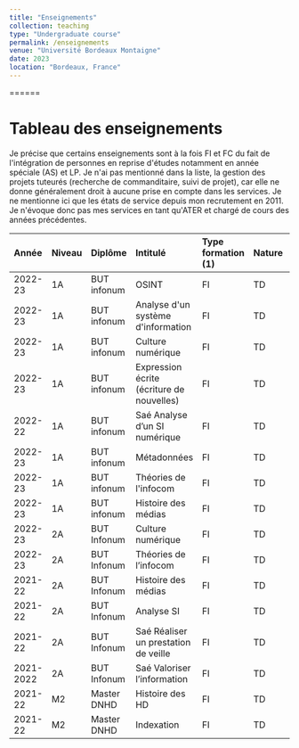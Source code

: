 ```yaml
---
title: "Enseignements"
collection: teaching
type: "Undergraduate course"
permalink: /enseignements
venue: "Université Bordeaux Montaigne"
date: 2023
location: "Bordeaux, France"
---
```

======

Tableau des enseignements
======

Je précise que certains enseignements sont à la fois FI et FC du fait de l'intégration de personnes en reprise d'études notamment en année spéciale (AS) et LP. Je n'ai pas mentionné dans la liste, la gestion des projets tuteurés (recherche de commanditaire, suivi de projet), car elle ne donne généralement droit à aucune prise en compte dans les services. Je ne mentionne ici que les états de service depuis mon recrutement en 2011. Je n'évoque donc pas mes services en tant qu'ATER et chargé de cours des années précédentes.

| Année     | Niveau   | Diplôme     | Intitulé                                  | Type formation (1)   | Nature   |   Effectifs |   Volume horaire annuel |
|:----------|:---------|:------------|:------------------------------------------|:---------------------|:---------|------------:|------------------------:|
| 2022-23   | 1A       | BUT infonum | OSINT                                     | FI                   | TD       |          30 |                      12 |
| 2022-23   | 1A       | BUT infonum | Analyse d'un système d'information        | FI                   | TD       |          30 |                      12 |
| 2022-23   | 1A       | BUT infonum | Culture numérique                         | FI                   | TD       |          30 |                      12 |
| 2022-23   | 1A       | BUT infonum | Expression écrite (écriture de nouvelles) | FI                   | TD       |          30 |                      12 |
| 2022-22   | 1A       | BUT infonum | Saé Analyse d’un SI numérique             | FI                   | TD       |          30 |                      12 |
| 2022-23   | 1A       | BUT infonum | Métadonnées                               | FI                   | TD       |          30 |                      12 |
| 2022-23   | 1A       | BUT infonum | Théories de l'infocom                     | FI                   | TD       |          30 |                      22 |
| 2022-23   | 1A       | BUT infonum | Histoire des médias                       | FI                   | TD       |          30 |                      10 |
| 2022-23   | 2A       | BUT Infonum | Culture numérique                         | FI                   | TD       |          30 |                      22 |
| 2022-23   | 2A       | BUT Infonum | Théories de l’infocom                     | FI                   | TD       |          30 |                      12 |
| 2021-22   | 2A       | BUT Infonum | Histoire des médias                       | FI                   | TD       |          10 |                      12 |
| 2021-22   | 2A       | BUT Infonum | Analyse SI                                | FI                   | TD       |          30 |                      12 |
| 2021-22   | 2A       | BUT Infonum | Saé Réaliser un prestation de veille      | FI                   | TD       |          30 |                      20 |
| 2021-2022 | 2A       | BUT Infonum | Saé Valoriser l’information               | FI                   | TD       |          30 |                      18 |
| 2021-22   | M2       | Master DNHD | Histoire des HD                           | FI                   | TD       |          12 |                       5 |
| 2021-22   | M2       | Master DNHD | Indexation                                | FI                   | TD       |          12 |                       5 |

